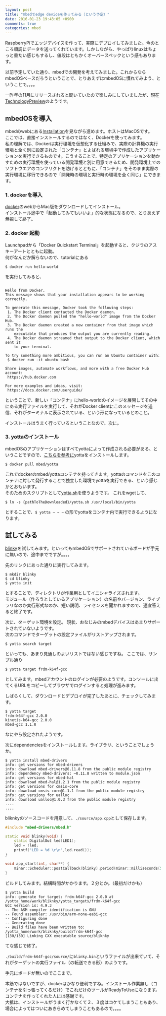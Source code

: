 ```yaml
---
layout: post
title: "mbedでedge deviceを作ってみる（という予定）"
date: 2016-01-23 19:43:05 +0900
comments: true
categories: mbed 
---
```



RaspberryPiでエッジデバイスを作って、実際にデプロイしてみました。今のところ順調にデータを送ってくれています。しかしながら、やっぱりlinuxはちょっと重たい感じもするし、値段はともかくオーバースペックという感もあります。

以前予定していた通り、mbedでの開発を考えてみました。これからならmbedOSベースだろうということで、とりあえずはmbedOSに慣れてみよう、ということで。。。。

<!-- more -->

一昨年の11月にリリースされると聞いていたので楽しみにしていましたが、現在[TechnologyPreview](https://www.mbed.com/en/development/software/mbed-os/releases/)のようです。

## mbedOSを導入
mbedのwebにある[Installation](https://docs.mbed.com/docs/getting-started-mbed-os/en/latest/installation/)を見ながら進めます。ホストはMacOSです。  
ここでは、直接インストールするのではなく、Dockerを使ってみます。  
私の理解では、Dockerは実行環境を仮想化する仕組みで、実際の計算機の実行環境と全く別に設定された「コンテナ」とよばれる環境中で作成したアプリケーションを実行できるものです。こうすることで、特定のアプリケーションを動かすための実行環境を使っている開発環境と別に用意できるため、開発環境上でのソフトウエアのコンフリクトを防げるとともに、「コンテナ」をそのまま実際の実行環境に移行できるので「開発時の環境と実行時の環境を全く同じ」にできます。

### 1. dockerを導入
[docker](https://www.docker.com/docker-toolbox)のwebからMac版をダウンロードしてインストール。  
インストール途中で「起動してみてもいいよ」的な状態になるので、とりあえず無視して終了。

### 2. docker 起動
Launchpadから「Docker Quickstart Terminal」を起動すると、クジラのアスキーアートとともに起動。  
何がなんだか解らないので、tutorialにある
```
$ docker run hello-world
```

を実行してみると、

```

Hello from Docker.
This message shows that your installation appears to be working correctly.

To generate this message, Docker took the following steps:
 1. The Docker client contacted the Docker daemon.
 2. The Docker daemon pulled the "hello-world" image from the Docker Hub.
 3. The Docker daemon created a new container from that image which runs the
    executable that produces the output you are currently reading.
 4. The Docker daemon streamed that output to the Docker client, which sent it
    to your terminal.

To try something more ambitious, you can run an Ubuntu container with:
 $ docker run -it ubuntu bash

Share images, automate workflows, and more with a free Docker Hub account:
 https://hub.docker.com

For more examples and ideas, visit:
 https://docs.docker.com/userguide/

```
ということで、新しい「コンテナ」にhello-worldのイメージを展開してその中にある実行ファイルを実行して、それがDocker clientにこのメッセージを送信、それがターミナルに表示されている、という形になっているとのこと。

インストールはうまく行っているということなので、次に。

### 3. yottaのインストール
mbedOSのアプリケーションはすべてyottaによって作成される必要がある、ということですので、[こちらを参考に](https://docs.mbed.com/docs/getting-started-mbed-os/en/latest/docker_install/)yottaをインストールします。

`$ docker pull mbed/yotta`

これでdockerのmbed/yottaコンテナを持ってきます。yottaのコマンドをこのコンテナに対して発行することで独立した環境でyottaを実行できる、という感じかとおもいます。  
そのためのスクリプトとして[yotta.sh](https://raw.githubusercontent.com/ARMmbed/GettingStartedmbedOS/master/Docs/Scripts/yotta.sh)を使うようです。
これをwgetして、

`$ ln -s {pathToTheDownloaded}/yotta.sh /usr/local/bin/yotta`

とすることで、`$ yotta ~ ~ ~` の形でyottaをコンテナ内で実行できるようになります。

## 試してみる
[blinky](https://docs.mbed.com/docs/getting-started-mbed-os/en/latest/FirstProjectmbedOS/)を試してみます。といってもmbedOSでサポートされているボードが手元に無いので、途中までですが。。。。

先のリンクにあった通りに実行してみます。  

```
$ mkdir blinky
$ cd blinky
$ yotta init
```
とすることで、ディレクトリが作業用としてイニシャライズされます。  
モジュール（作ろうとしているアプリケーション）の名前やバージョン、ライブラリなのか実行形式なのか、短い説明、ライセンスを聞かれますので、適宜答えると終了です。

次に、ターゲット環境を設定。
現状、おなじみのmbedデバイスはあまりサポートされていないようです。  
次のコマンドでターゲットの設定ファイルがリストアップされます。

`$ yotta search target`

といっても、あまり見通しのよいリストではない感じですね。
ここでは、サンプル通り

`$ yotta target frdm-k64f-gcc`

としてみます。mbedアカウントのログインが必要のようです。コンソールに出てくるURLをコピーしてブラウザでログインすると処理が進みます。

しばらくして、ダウンロードとデプロイが完了したあとに、チェックしてみます。

```
$ yotta target
frdm-k64f-gcc 2.0.0
kinetis-k64-gcc 2.0.0
mbed-gcc 1.1.0
```

なにやら設定されたようです。

次にdependenciesをインストールします。ライブラリ、ということでしょうか。

```
$ yotta install mbed-drivers
info: get versions for mbed-drivers
info: download mbed-drivers@0.11.8 from the public module registry
info: dependency mbed-drivers: ~0.11.8 written to module.json
info: get versions for mbed-hal
info: download mbed-hal@1.2.1 from the public module registry
info: get versions for cmsis-core
info: download cmsis-core@1.1.1 from the public module registry
info: get versions for ualloc
info: download ualloc@1.0.3 from the public module registry
....
....
```

bliknkyのソースコードを用意して、`./source/app.cpp`として保存します。

```cpp
#include "mbed-drivers/mbed.h"

static void blinky(void) {
    static DigitalOut led(LED1);
    led = !led;
    printf("LED = %d \r\n",led.read());
}

void app_start(int, char**) {
    minar::Scheduler::postCallback(blinky).period(minar::milliseconds(500));
}
```

ビルドしてみます。結構時間がかかります。２分とか。（最初だけかも）

```
$ yotta build
info: generate for target: frdm-k64f-gcc 2.0.0 at /yotta_home/work/bliknky/yotta_targets/frdm-k64f-gcc
GCC version is: 4.9.3
-- The ASM compiler identification is GNU
-- Found assembler: /usr/bin/arm-none-eabi-gcc
-- Configuring done
-- Generating done
-- Build files have been written to: /yotta_home/work/bliknky/build/frdm-k64f-gcc
[130/130] Linking CXX executable source/bliknky

```

てな感じで終了。

`./build/frdm-k64f-gcc/source/`に`blinky.bin`というファイルが出来ていて、それがターゲットの実行ファイル（の転送できる形）のようです。

手元にボードが無いのでここまで。

本筋ではないですが、dockerはかなり便利ですね。インストール作業無し（コンテナを引っ張ってくるだけ）でこれだけのツールがReadyToUseになります。コンテナを作ってくれた人には感謝です。  
大抵は、インストールがうまく行かなくて２、３度はコケてしまうこともあり、場合によってはついにあきらめてしまうこともあるので。。。。


